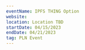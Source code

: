 ```yaml
---
eventName: IPFS THING Option
website: 
location: Location TBD
startDate: 04/15/2023
endDate: 04/21/2023
tag: PLN Event
---
```

